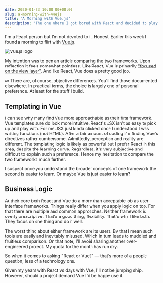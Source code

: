 ```yaml
---
date: 2020-01-23 10:00:00+00:00
slug: a-morning-with-vuejs
title: 'A Morning with Vue.js'
description: 'The one where I got bored with React and decided to play with Vue.'
---
```


I'm a React person but I'm not devoted to it. Honest! Earlier this week I found a morning to flirt with [Vue.js](https://vuejs.org/).

![Vue.js logo](/images/blog/2020/vuejs-logo.png)

My intention was to pen an article comparing the two frameworks. Upon reflection it feels somewhat pointless. Like React, Vue is primarily ["focused on the view layer"](https://vuejs.org/v2/guide/#What-is-Vue-js). And like React, Vue does a pretty good job.

💤 There are, of course, objective differences. You'll find those documented elsewhere. In practical terms, the choice is largely one of personal preference. At least for the stuff I build.

## Templating in Vue

I can see why many find Vue more approachable as their first framework. Vue templates sure do look more intuitive. React's JSX isn't as easy to pick up and play with. For me JSX just kinda clicked once I understood I was writing functions (not HTML). After a fair amount of coding I'm finding Vue's directives rather cumbersome. Admittedly, perception and reality are different. The templating logic is likely as powerful but I prefer React in this area, despite the learning curve. Regardless, it's very subjective and difficult to explain such a preference. Hence my hesitation to compare the two frameworks much further.

I suspect once you understand the broader concepts of one framework the second is easier to learn. Or maybe Vue is just easier to learn?

## Business Logic

At their core both React and Vue do a more than acceptable job as user interface frameworks. Things really differ when you apply logic on top. For that there are multiple and common approaches. Neither framework is overly prescriptive. That's a good thing; flexibility. That's why I like both. They focus on one thing and do it well.

The worst thing about either framework are its users. By that I mean such tools are easily and inevitably misused. Which in turn leads to muddied and fruitless comparison. On that note, I'll avoid sharing another over-engineered project. My quota for the month has run dry.

So when it comes to asking "React or Vue?" — that's more of a people question; less of a technology one.

Given my years with React vs days with Vue, I'll not be jumping ship. However, should a project demand Vue I'd be happy use it.

